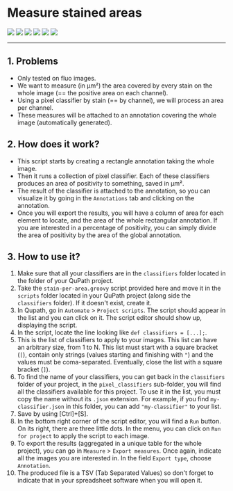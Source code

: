 # Measure stained areas

<div id="shields">
    <img class="modality fluo" src="https://img.shields.io/badge/modality-FLUO-fc8803">
    <a href="https://github.com/MontpellierRessourcesImagerie/qupath_scripts/tree/main/find-stained-area"><img class="scripts" src="https://img.shields.io/badge/code-Groovy-6495ED?logo=github"></a>
    <img class="version" src="https://img.shields.io/badge/qupath_version-0.5.1-ffee00">
    <a style="vertical-align: top;" href="https://github.com/MontpellierRessourcesImagerie/qupath_scripts/issues"><img src='https://img.shields.io/github/issues/MontpellierRessourcesImagerie/qupath_scripts'></a>
    <img class="project" src="https://img.shields.io/badge/project-%231994-cd1818?logo=redmine">
    <img class="status" src="https://img.shields.io/badge/status-deployed-6495ED">
</div>

-------------

## 1. Problems

- Only tested on fluo images.
- We want to measure (in µm²) the area covered by every stain on the whole image (== the positive area on each channel).
- Using a pixel classifier by stain (== by channel), we will process an area per channel.
- These measures will be attached to an annotation covering the whole image (automatically generated).

## 2. How does it work?

- This script starts by creating a rectangle annotation taking the whole image.
- Then it runs a collection of pixel classifier. Each of these classifiers produces an area of positivity to something, saved in µm².
- The result of the classifier is attached to the annotation, so you can visualize it by going in the `Annotations` tab and clicking on the annotation.
- Once you will export the results, you will have a column of area for each element to locate, and the area of the whole rectangular annotation. If you are interested in a percentage of positivity, you can simply divide the area of positivity by the area of the global annotation.

## 3. How to use it?

1. Make sure that all your classifiers are in the `classifiers` folder located in the folder of your QuPath project.
2. Take the `stain-per-area.groovy` script provided here and move it in the `scripts` folder located in your QuPath project (along side the `classifiers` folder). If it doesn't exist, create it.
3. In Qupath, go in `Automate` > `Project scripts`. The script should appear in the list and you can click on it. The script editor should show up, displaying the script.
4. In the script, locate the line looking like `def classifiers = [...];`.
5. This is the list of classifiers to apply to your images. This list can have an arbitrary size, from 1 to N. This list must start with a square bracket (`[`), contain only strings (values starting and finishing with `"`) and the values must be coma-separated. Eventually, close the list with a square bracket (`]`).
6. To find the name of your classifiers, you can get back in the `classifiers` folder of your project, in the `pixel_classifiers` sub-folder, you will find all the classifiers available for this project. To use it in the list, you must copy the name without its `.json` extension. For example, if you find `my-classifier.json` in this folder, you can add `"my-classifier"` to your list.
7. Save by using [Ctrl]+[S].
8. In the bottom right corner of the script editor, you will find a `Run` button. On its right, there are three little dots. In the menu, you can click on `Run for project` to apply the script to each image.
9. To export the results (aggregated in a unique table for the whole project), you can go in `Measure` > `Export measures`. Once again, indicate all the images you are interested in. In the field `Export type`, choose `Annotation`.
10. The produced file is a TSV (Tab Separated Values) so don't forget to indicate that in your spreadsheet software when you will open it.

